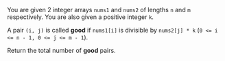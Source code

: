 You are given 2 integer arrays `nums1` and `nums2` of lengths `n` and `m` respectively. You are also given a positive integer `k`.

A pair `(i, j)` is called **good** if `nums1[i]` is divisible by `nums2[j] * k` (`0 <= i <= n - 1, 0 <= j <= m - 1`).

Return the total number of **good** pairs.